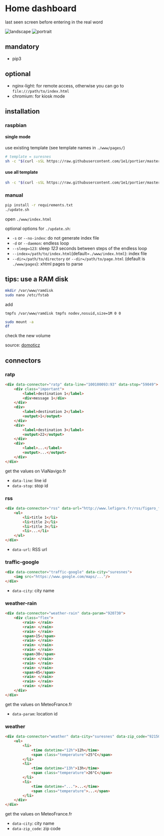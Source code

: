 # Home dashboard

last seen screen before entering in the real word

![landscape](./screenshots/landscape.png)
![portrait](./screenshots/portrait.png)


## mandatory

- pip3


## optional

- nginx-light: for remote access, otherwise you can go to `file:///path/to/index.html`
- chromium: for kiosk mode


## installation

### raspbian


#### single mode
use existing template (see template names in `./www/pages/`)

```bash
# template = suresnes
sh -c "$(curl -sSL https://raw.githubusercontent.com/1e1/portier/master/misc/_raspbian_fresh_install.sh --template=suresnes)"
```


#### use all template
```bash
sh -c "$(curl -sSL https://raw.githubusercontent.com/1e1/portier/master/misc/_raspbian_fresh_install.sh)"
```


### manual

```bash
pip install -r requirements.txt
./update.sh
```
open `./www/index.html`

optional options for `./update.sh`:

- `-s` or `--no-index`: do not generate index file
- `-d` or `--daemon`: endless loop
- `--sleep=123`: sleep *123* seconds between steps of the endless loop
- `--index=/path/to/index.html`(default=`./www/index.html`): index file
- `--dir=/path/to/directory` or `--dir=/path/to/page.html` (default is `./www/pages`): xhtml pages to parse


## tips: use a RAM disk

```bash
mkdir /var/www/ramdisk
sudo nano /etc/fstab
```
add
```
tmpfs /var/www/ramdisk tmpfs nodev,nosuid,size=1M 0 0
```
```bash
sudo mount -a
df
```
check the new volume

source: [domoticz](https://www.domoticz.com/wiki/Setting_up_a_RAM_drive_on_Raspberry_Pi)


## connectors

### ratp
```html
<div data-connector="ratp" data-line="100100093:93" data-stop="59049">
    <div class="important">
        <label>destination 1</label>
        <div>message 1</div>
    </div>
    <div>
        <label>destination 2</label>
        <output>1</output>
    </div>
    <div>
        <label>destination 3</label>
        <output>22</output>
    </div>
    <div>
        <label>...</label>
        <output>...</output>
    </div>
</div>
```

get the values on ViaNavigo.fr
- `data-line`: line id
- `data-stop`: stop id

### rss
```html
<div data-connector="rss" data-url="http://www.lefigaro.fr/rss/figaro_flash-actu.xml">
    <ul>
        <li>title 1</li>
        <li>title 2</li>
        <li>title 3</li>
        <li>...</li>
    </ul>
</div>
```

- `data-url`: RSS url

### traffic-google
```html
<div data-connector="traffic-google" data-city="suresnes">
    <img src="https://www.google.com/maps/..."/>
</div>
```

- `data-city`: city name

### weather-rain
```html
<div data-connector="weather-rain" data-param="920730">
    <div class="flex">
        <rain> </rain>
        <rain> </rain>
        <rain> </rain>
        <span>15</span>
        <rain> </rain>
        <rain> </rain>
        <rain> </rain>
        <span>30</span>
        <rain> </rain>
        <rain> </rain>
        <rain> </rain>
        <span>45</span>
        <rain> </rain>
        <rain> </rain>
        <rain> </rain>
    </div>
</div>
```

get the values on MeteoFrance.fr
- `data-param`: location id

### weather
```html
<div data-connector="weather" data-city="suresnes" data-zip_code="92150">
    <ul>
        <li>
            <time datetime="12h">12h</time>
            <span class="temperature">25°C</span>
        </li>
        <li>
            <time datetime="13h">13h</time>
            <span class="temperature">26°C</span>
        </li>
        <li>
            <time datetime="...">...</time>
            <span class="temperature">...</span>
        </li>
    </div>
</div>
```

get the values on MeteoFrance.fr
- `data-city`: city name
- `data-zip_code`: zip code
